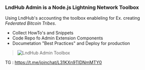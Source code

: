 <!-- ### Hi there 👋 -->

### LndHub Admin is a Node.js Lightning Network Toolbox

Using LndHub's accounting the toolbox enableling for Ex. creating _Federated Bitcoin Tribes_.

- Collect HowTo's and Snippets
- Code Repo fo Admin Extension Components
- Documetation "Best Practices" and Deploy for production


> ![LndHub Admin Toolbox](https://thingin.cloud/media/lnhat-round-git.jpg)


TG : https://t.me/joinchat/L31KXn9TlDNmMTY0

<!--
**lndhub-admin/lndhub-admin** is a ✨ _special_ ✨ repository because its `README.md` (this file) appears on your GitHub profile.

Here are some ideas to get you started:

- 🔭 I’m currently working on ...
- 🌱 I’m currently learning ...
- 👯 I’m looking to collaborate on ...
- 🤔 I’m looking for help with ...
- 💬 Ask me about ...
- 📫 How to reach me: ...
- 😄 Pronouns: ...
- ⚡ Fun fact: ...
-->
